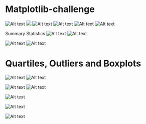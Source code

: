# Matplotlib-challenge
![Alt text](image-18.png)
![](image-1.png)
![Alt text](image-2.png)
![Alt text](image-3.png)
![Alt text](image-4.png)
![Alt text](image-5.png)

Summary Statistics
![Alt text](image-6.png)
![Alt text](image-7.png)


![Alt text](image-8.png)
![Alt text](image-9.png)

# Quartiles, Outliers and Boxplots

![Alt text](image-10.png)
![Alt text](image-11.png)

![Alt text](image-12.png)
![Alt text](image-19.png)

![Alt text](image-14.png)

![Alt text](image-15.png)

![Alt text](image-16.png)

